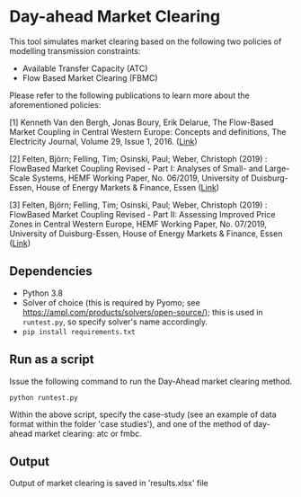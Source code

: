 # Day-ahead Market Clearing
This tool simulates market clearing based on the following two policies of modelling transmission constraints:

* Available Transfer Capacity (ATC)
* Flow Based Market Clearing (FBMC) 

Please refer to the following publications to learn more about the aforementioned policies:

[1] Kenneth Van den Bergh, Jonas Boury, Erik Delarue, The Flow-Based Market Coupling in Central Western Europe: Concepts and definitions, The Electricity Journal, Volume 29, Issue 1, 2016. (<a href="https://www.sciencedirect.com/science/article/abs/pii/S104061901530004X">Link</a>)


[2] Felten, Björn; Felling, Tim; Osinski, Paul; Weber, Christoph (2019) : FlowBased Market Coupling Revised - Part I: Analyses of Small- and Large-Scale Systems, HEMF
Working Paper, No. 06/2019, University of Duisburg-Essen, House of Energy Markets & Finance, Essen (<a href="https://www.econstor.eu/bitstream/10419/201589/1/wp1906.pdf">Link</a>)

[3] Felten, Björn; Felling, Tim; Osinski, Paul; Weber, Christoph (2019) : FlowBased Market Coupling Revised - Part II: Assessing Improved Price Zones in Central Western
Europe, HEMF Working Paper, No. 07/2019, University of Duisburg-Essen, House of Energy
Markets & Finance, Essen (<a href="https://www.econstor.eu/bitstream/10419/201590/1/wp1907.pdf">Link</a>)

## Dependencies

* Python 3.8
* Solver of choice (this is required by Pyomo; see https://ampl.com/products/solvers/open-source/); this is used in `runtest.py`, so specify solver's name accordingly.
* `pip install requirements.txt`


## Run as a script

Issue the following command to run the Day-Ahead market clearing method.

```
python runtest.py
```

Within the above script, specify the case-study (see an example of data format within the folder 'case studies'), and one of the method of day-ahead market clearing: atc or fmbc.

## Output

Output of market clearing is saved in 'results.xlsx' file
